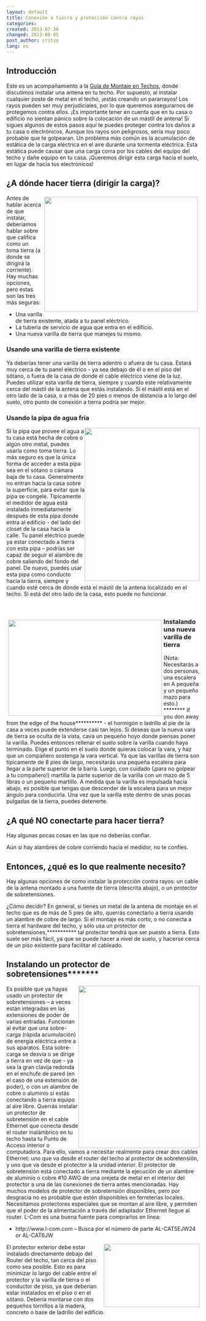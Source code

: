 ```yaml
---
layout: default
title: Conexión a tierra y protección contra rayos
categories:
created: 2013-07-30
changed: 2013-08-05
post_author: critzo
lang: es
---
```

 <h2>Introducción</h2>

<p>Este es un acompañamiento a la <a href="/docs/build/roof-mount-guide">Guía de Montaje en Techos</a>, donde discutimos instalar una antena en tu techo. Por supuesto, al instalar cualquier poste de metal en el techo, ¡estás creando un pararrayos! Los rayos pueden ser muy perjudiciales, por lo que queremos asegurarnos de protegemos contra ellos. ¡Es importante tener en cuenta que en tu casa o edificio no sientan pánico sobre la colocación de un mástil de antena! Si sigues algunos de estos pasos aquí te puedes proteger contra los daños a tu casa o electrónicos. Aunque los rayos son peligrosos, sería muy poco probable que te golpearan. Un problema más común es la acumulación de estática de la carga eléctrica en el aire durante una tormenta eléctrica. Esta estática puede causar que una carga corra por los cables del equipo del techo y dañe equipo en tu casa. ¡Queremos dirigir esta carga hacia el suelo, en lugar de hacia tus electrónicos!</p>

<h2>¿A dónde hacer tierra (dirigir la carga)?</h2>

<p><img alt="" class="media-image attr__typeof__foaf:Image img__fid__244 img__view_mode__media_large attr__format__media_large" src="/files/styles/large/public/existing_ground_rod.jpg?itok=cXG2JCPu" style="width: 400px; height: 300px; float: right; margin: 5px;" typeof="foaf:Image" />Antes de hablar acerca de que instalar, deberíamos hablar sobre que califica como un toma tierra (a donde se dirigirá la corriente). Hay muchas opciones, pero estas son las tres más seguras:</p>

<ul>
	<li>Una varilla de tierra existente, atada a tu panel eléctrico.</li>
	<li>La tubería de servicio de agua que entra en el edificio.</li>
	<li>Una nueva varilla de tierra que manejes tu mismo.</li>
</ul>

<h3>Usando una varilla de tierra existente</h3>

<p>Ya deberías tener una varilla de tierra adentro o afuera de tu casa. Estará muy cerca de tu panel eléctrico - ya sea debajo de él o en el piso del sótano, o fuera de la casa de donde el cable eléctrico viene de la luz. Puedes utilizar esta varilla de tierra, siempre y cuando este relativamente cerca del mástil de la antena que estás instalando. Si el mástil está en el otro lado de la casa, o a más de 20 pies o menos de distancia a lo largo del suelo, otro punto de conexión a tierra podría ser mejor.</p>

<h3>Usando la pipa de agua fría</h3>

<p><img alt="" class="media-image attr__typeof__foaf:Image img__fid__246 img__view_mode__media_large attr__format__media_large" src="/files/styles/large/public/incoming_water_pipe.jpg?itok=TPbEdMeN" style="width: 300px; height: 400px; float: right;" typeof="foaf:Image" />Si la pipa que provee el agua a tu casa está hecha de cobre o algún otro metal, puedes usarla como toma tierra. Lo más seguro es que la única forma de acceder a esta pipa sea en el sótano o cámara baja de tu casa. Generalmente no entran hacia la casa sobre la superficie, para evitar que la pipa se congele. Típicamente el medidor de agua está instalado inmediatamente después de esta pipa donde entra al edificio - del lado del closet de la casa hacia la calle. Tu panel eléctrico puede ya estar conectado a tierra con esta pipa – podrías ser capaz de seguir el alambre de cobre saliendo del fondo del panel. De nuevo, puedes usar esta pipa como conducto hacia la tierra, siempre y cuando esté cerca de dónde está el mástil de la antena localizado en el techo. Si está del otro lado de la casa, esto puede no funcionar.</p>

<p>&nbsp;</p>

<h3><img alt="" class="media-image attr__typeof__foaf:Image img__fid__245 img__view_mode__media_large attr__format__media_large" src="/files/styles/large/public/grounding_rod_clamp.jpg?itok=nYwgOpfb" style="width: 400px; height: 251px; float: left; margin: 5px;" typeof="foaf:Image" />Instalando una nueva varilla de tierra</h3>

<p>(Nota: Necesitarás a dos personas, una escalera en A pequeña y un pequeño mazo para esto.) ******** If you don away from the edge of the house********** - el hormigón o ladrillo al pie de la casa a veces puede extenderse casi tan lejos. Si deseas que la nueva vara de tierra se oculta de la vista, cava un pequeño hoyo donde piensas poner la varilla. Puedes entonces rellenar el suelo sobre la varilla cuando haya terminado. Elige el punto en el suelo donde quieras colocar la vara, y haz que un compañero sostenga la vara vertical. Ya que las varillas de tierra son típicamente de 8 pies de largo, necesitarás una pequeña escalera para llegar a la parte superior de la barra. Luego, con cuidado (¡para no golpear a tu compañero!) martilla la parte superior de la varilla con un mazo de 5 libras o un pequeño martillo. A medida que la varilla es impulsada hacia abajo, es posible que tengas que descender de la escalera para un mejor ángulo para conducirla. Una vez que la varilla este dentro de unas pocas pulgadas de la tierra, puedes detenerte.</p>

<h2>¿A qué NO conectarte para hacer tierra?</h2>

<p>Hay algunas pocas cosas en las que no deberías confiar.</p>

<p>Aún si hay alambres de cobre corriendo hacia el medidor, no te confíes.</p>

<h2>Entonces, ¿qué es lo que realmente necesito?</h2>

<p>Hay algunas opciones de como instalar la protección contra rayos: un cable de la antena montado a una fuente de tierra (descrita abajo), o un protector de sobretensiones.</p>

<p>¿Cómo decidir? En general, si tienes un metal de la antena de montaje en el techo que es de más de 5 pies de alto, querrás conectarlo a tierra usando un alambre de cobre de largo. Si el montaje es más corto, o no conecta a tierra el hardware del techo, y sólo usa un protector de sobretensiones,*********** tal protector tendrá que ser puesto a tierra. Esto suele ser más fácil, ya que se puede hacer a nivel de suelo, y hacerse cerca de un piso existente para facilitar el cableado.</p>

<h2>Instalando un protector de sobretensiones*******</h2>

<p><img alt="" class="media-image attr__typeof__foaf:Image img__fid__247 img__view_mode__media_large attr__format__media_large" src="/files/styles/large/public/surge_arrester_in-line_diagram.png?itok=TtsY-WHn" style="width: 316px; height: 423px; float: right;" typeof="foaf:Image" />Es posible que ya hayas usado un protector de sobretensiones – a veces están integradas en las extensiones de poder de varias entradas. Funcionan al evitar que una sobre-carga (rápida acumulación) de energía eléctrica entre a sus aparatos. Esta sobre-carga se desvía o se dirige a tierra en vez de que - ya sea la gran clavija redonda en el enchufe de pared (en el caso de una extensión de poder), o con un alambre de cobre o aluminio si estás conectando a tierra equipo al aire libre. Querrás instalar un protector de sobretensión en el cable Ethernet que conecta desde el router inalámbrico en tu techo hasta tu Punto de Acceso interior o computadora. Para ello, vamos a necesitar realmente para crear dos cables Ethernet: uno que va desde el router del techo al protector de sobretensión, y uno que va desde el protector a la unidad interior. El protector de sobretensión está conectado a tierra mediante la ejecución de un alambre de aluminio o cobre #10 AWG de una orejeta de metal en el interior del protector a una de las conexiones de tierra antes mencionadas. Hay muchos modelos de protector de sobretensión disponibles, pero por desgracia no es probable que estén disponibles en ferreterías locales. Necesitamos protectores especiales que se montan al aire libre, y permiten que el poder de la alimentación a través del adaptador Ethernet llegue al router. L-Com es una buena fuente para comprarlos en línea:</p>

<ul>
	<li>http://www.l-com.com – Busca por el número de parte AL-CAT5EJW24 or AL-CAT6JW</li>
</ul>

<p><img alt="" class="media-image attr__typeof__foaf:Image img__fid__248 img__view_mode__media_large attr__format__media_large" src="/files/styles/large/public/outdoor_surge_arrestor.jpg?itok=Y4k9Cgr-" style="width: 250px; height: 165px; float: right;" typeof="foaf:Image" />El protector exterior debe estar instalado directamente debajo del Router del techo, tan cerca del piso como sea posible. Esto es para minimizar lo largo del cable entre el protector y la varilla de tierra o el conductor de piso, ya que deberían estar instalados en el piso o en el sótano. Debería montarse con dos pequeños tornillos a la madera, concreto o base de ladrillo del edificio.</p>

